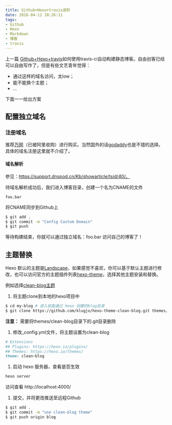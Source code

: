 ```yaml
---
title: Github+Hexo+travis进阶
date: 2016-04-11 18:26:11
tags:
- Github
- Hexo
- Markdown
- 博客
- travis
---
```


上一篇 [Github+Hexo+travis](http://wangsheng.github.io/2016/04/07/Github-Hexo-travis/)如何使用travis-ci自动构建静态博客。自由创客已经可以自由写作了，但是有些文艺青年觉得：

- 通过这样的域名访问，太low；
- 能不能换个主题；
- ...

下面一一给出方案

## 配置独立域名

### 注册域名

推荐[万网](http://www.net.cn/)（已被阿里收购）进行购买。当然国外的话[godaddy](https://www.godaddy.com/)也是不错的选择。具体的域名注册这里就不介绍了。

#### 域名解析

参见：https://support.dnspod.cn/Kb/showarticle/tsid/40/。

待域名解析成功后，我们进入博客目录，创建一个名为CNAME的文件

``` 
foo.bar
```

将CNAME同步到Github上

``` bash
$ git add .
$ git commit -m "Config Custom Domain"
$ git push
```

等待构建结束，你就可以通过独立域名：foo.bar 访问自己的博客了！

## 主题替换

Hexo 默认的主题是[Landscape](https://hexo.io/hexo-theme-landscape/)，如果感觉不喜欢，你可以基于默认主题进行修改，也可以访问官方的主题插件列表[hexo-theme](https://hexo.io/themes)，选择其他主题安装和替换。

例如选择[clean-blog主题](http://www.codeblocq.com/assets/projects/hexo-theme-clean-blog/)

1. 将主题clone到本地的hexo项目中

  ``` bash
  $ cd my-blog # 进入前面通过 hexo 创建的blog目录
  $ git clone https://github.com/klugjo/hexo-theme-clean-blog.git themes/clean-blog
  ```
  **注意：** 需要将themes/clean-blog目录下的.git目录删除

1. 修改_config.yml文件，将主题设置为clean-blog

  ``` ruby
  # Extensions
  ## Plugins: https://hexo.io/plugins/
  ## Themes: https://hexo.io/themes/
  theme: clean-blog
  ```

1. 启动 hexo 服务器，查看是否生效

  ``` bash
  hexo server
  ```
  访问查看 http://localhost:4000/

1. 提交，并将更改推送至远程Github

  ``` bash
  $ git add .
  $ git commit -m "use clean-blog theme"
  $ git push origin blog
  ```
